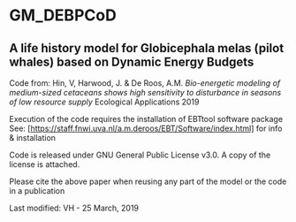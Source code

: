 GM_DEBPCoD
==========
A life history model for Globicephala melas (pilot whales) based on Dynamic Energy Budgets
----------

Code from: 
Hin, V, Harwood, J. & De Roos, A.M.
_Bio-energetic modeling of medium-sized cetaceans shows high sensitivity to disturbance in seasons of low resource supply_
Ecological Applications 2019


Execution of the code requires the installation of EBTtool software package See: [https://staff.fnwi.uva.nl/a.m.deroos/EBT/Software/index.html] for info & installation

Code is released under GNU General Public License v3.0. A copy of the license is attached.

Please cite the above paper when reusing any part of the model or the code in a publication

Last modified: VH - 25 March, 2019